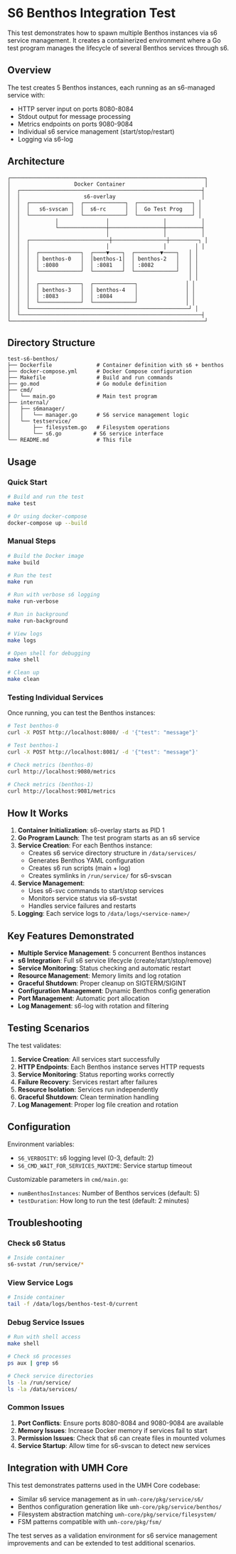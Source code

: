 # S6 Benthos Integration Test

This test demonstrates how to spawn multiple Benthos instances via s6 service management. It creates a containerized environment where a Go test program manages the lifecycle of several Benthos services through s6.

## Overview

The test creates 5 Benthos instances, each running as an s6-managed service with:
- HTTP server input on ports 8080-8084
- Stdout output for message processing
- Metrics endpoints on ports 9080-9084
- Individual s6 service management (start/stop/restart)
- Logging via s6-log

## Architecture

```
┌─────────────────────────────────────────────────────────────┐
│                    Docker Container                         │
│  ┌─────────────────────────────────────────────────────────┤
│  │                    s6-overlay                           │
│  │  ┌─────────────┐  ┌─────────────┐  ┌─────────────────┐ │
│  │  │   s6-svscan │  │  s6-rc      │  │  Go Test Prog   │ │
│  │  └─────────────┘  └─────────────┘  └─────────────────┘ │
│  │           │               │                 │           │
│  │           └───────────────┼─────────────────┼───────────┤
│  │                           │                 │           │
│  │  ┌─────────────────────────┼─────────────────┼─────────┐ │
│  │  │                        │                 │         │ │
│  │  │  ┌─────────────┐  ┌────▼────┐  ┌────────▼────┐   │ │
│  │  │  │ benthos-0   │  │benthos-1│  │ benthos-2   │   │ │
│  │  │  │ :8080       │  │ :8081   │  │ :8082       │   │ │
│  │  │  └─────────────┘  └─────────┘  └─────────────┘   │ │
│  │  │                                                  │ │
│  │  │  ┌─────────────┐  ┌─────────────┐               │ │
│  │  │  │ benthos-3   │  │ benthos-4   │               │ │
│  │  │  │ :8083       │  │ :8084       │               │ │
│  │  │  └─────────────┘  └─────────────┘               │ │
│  │  └──────────────────────────────────────────────────┘ │
│  └─────────────────────────────────────────────────────────┤
└─────────────────────────────────────────────────────────────┘
```

## Directory Structure

```
test-s6-benthos/
├── Dockerfile              # Container definition with s6 + benthos
├── docker-compose.yml      # Docker Compose configuration
├── Makefile                # Build and run commands
├── go.mod                  # Go module definition
├── cmd/
│   └── main.go             # Main test program
├── internal/
│   ├── s6manager/
│   │   └── manager.go      # S6 service management logic
│   └── testservice/
│       ├── filesystem.go   # Filesystem operations
│       └── s6.go          # S6 service interface
└── README.md               # This file
```

## Usage

### Quick Start

```bash
# Build and run the test
make test

# Or using docker-compose
docker-compose up --build
```

### Manual Steps

```bash
# Build the Docker image
make build

# Run the test
make run

# Run with verbose s6 logging
make run-verbose

# Run in background
make run-background

# View logs
make logs

# Open shell for debugging
make shell

# Clean up
make clean
```

### Testing Individual Services

Once running, you can test the Benthos instances:

```bash
# Test benthos-0
curl -X POST http://localhost:8080/ -d '{"test": "message"}'

# Test benthos-1  
curl -X POST http://localhost:8081/ -d '{"test": "message"}'

# Check metrics (benthos-0)
curl http://localhost:9080/metrics

# Check metrics (benthos-1)
curl http://localhost:9081/metrics
```

## How It Works

1. **Container Initialization**: s6-overlay starts as PID 1
2. **Go Program Launch**: The test program starts as an s6 service
3. **Service Creation**: For each Benthos instance:
   - Creates s6 service directory structure in `/data/services/`
   - Generates Benthos YAML configuration
   - Creates s6 run scripts (main + log)
   - Creates symlinks in `/run/service/` for s6-svscan
4. **Service Management**: 
   - Uses s6-svc commands to start/stop services
   - Monitors service status via s6-svstat
   - Handles service failures and restarts
5. **Logging**: Each service logs to `/data/logs/<service-name>/`

## Key Features Demonstrated

- **Multiple Service Management**: 5 concurrent Benthos instances
- **s6 Integration**: Full s6 service lifecycle (create/start/stop/remove)
- **Service Monitoring**: Status checking and automatic restart
- **Resource Management**: Memory limits and log rotation
- **Graceful Shutdown**: Proper cleanup on SIGTERM/SIGINT
- **Configuration Management**: Dynamic Benthos config generation
- **Port Management**: Automatic port allocation
- **Log Management**: s6-log with rotation and filtering

## Testing Scenarios

The test validates:

1. **Service Creation**: All services start successfully
2. **HTTP Endpoints**: Each Benthos instance serves HTTP requests
3. **Service Monitoring**: Status reporting works correctly
4. **Failure Recovery**: Services restart after failures
5. **Resource Isolation**: Services run independently
6. **Graceful Shutdown**: Clean termination handling
7. **Log Management**: Proper log file creation and rotation

## Configuration

Environment variables:
- `S6_VERBOSITY`: s6 logging level (0-3, default: 2)
- `S6_CMD_WAIT_FOR_SERVICES_MAXTIME`: Service startup timeout

Customizable parameters in `cmd/main.go`:
- `numBenthosInstances`: Number of Benthos services (default: 5)
- `testDuration`: How long to run the test (default: 2 minutes)

## Troubleshooting

### Check s6 Status
```bash
# Inside container
s6-svstat /run/service/*
```

### View Service Logs
```bash
# Inside container  
tail -f /data/logs/benthos-test-0/current
```

### Debug Service Issues
```bash
# Run with shell access
make shell

# Check s6 processes
ps aux | grep s6

# Check service directories
ls -la /run/service/
ls -la /data/services/
```

### Common Issues

1. **Port Conflicts**: Ensure ports 8080-8084 and 9080-9084 are available
2. **Memory Issues**: Increase Docker memory if services fail to start
3. **Permission Issues**: Check that s6 can create files in mounted volumes
4. **Service Startup**: Allow time for s6-svscan to detect new services

## Integration with UMH Core

This test demonstrates patterns used in the UMH Core codebase:

- Similar s6 service management as in `umh-core/pkg/service/s6/`
- Benthos configuration generation like `umh-core/pkg/service/benthos/`
- Filesystem abstraction matching `umh-core/pkg/service/filesystem/`
- FSM patterns compatible with `umh-core/pkg/fsm/`

The test serves as a validation environment for s6 service management improvements and can be extended to test additional scenarios.
